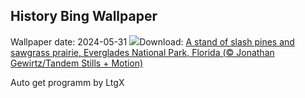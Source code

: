 ## History Bing Wallpaper
Wallpaper date: 2024-05-31
![](https://www.bing.com/th?id=OHR.Everglades90th_EN-CA7240904105_UHD.jpg&w=1000)Download: [A stand of slash pines and sawgrass prairie, Everglades National Park, Florida (© Jonathan Gewirtz/Tandem Stills + Motion)](https://www.bing.com/th?id=OHR.Everglades90th_EN-CA7240904105_UHD.jpg)

Auto get programm by LtgX
